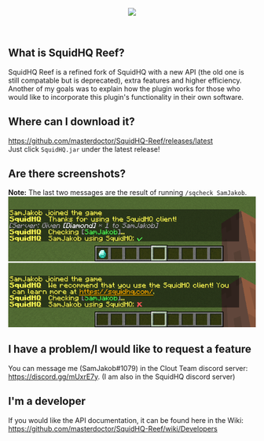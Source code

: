 <p align="center">
<img src="http://i.imgur.com/P1bFMqt.png">
</p>
<br>

## What is SquidHQ Reef?

SquidHQ Reef is a refined fork of SquidHQ with a new API (the old one is still compatable but is deprecated), extra features and higher efficiency.
Another of my goals was to explain how the plugin works for those who would like to incorporate this plugin's functionality in their own software.

## Where can I download it?
https://github.com/masterdoctor/SquidHQ-Reef/releases/latest  
Just click `SquidHQ.jar` under the latest release!

## Are there screenshots?
**Note:** The last two messages are the result of running `/sqcheck SamJakob`.
![Login with SquidHQ detected](https://raw.githubusercontent.com/masterdoctor/SquidHQ-Reef/master/screenshots/squidhq-detected.png)
![Login with SquidHQ not detected](https://raw.githubusercontent.com/masterdoctor/SquidHQ-Reef/master/screenshots/squidhq-notdetected.png)

## I have a problem/I would like to request a feature
You can message me (SamJakob#1079) in the Clout Team discord server: https://discord.gg/mUxrE7y. (I am also in the SquidHQ discord server)

## I'm a developer
If you would like the API documentation, it can be found here in the Wiki: https://github.com/masterdoctor/SquidHQ-Reef/wiki/Developers
